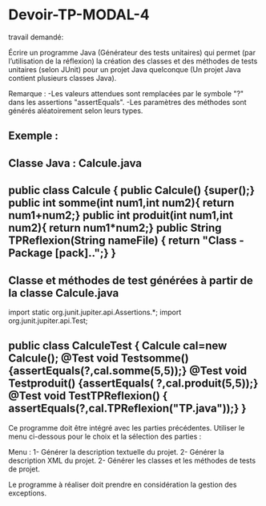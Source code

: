 # Devoir-TP-MODAL-4

travail demandé:

Écrire un programme Java (Générateur des tests unitaires) qui permet (par l’utilisation de la réflexion) la création des classes et des méthodes de tests unitaires (selon JUnit) pour un projet Java quelconque (Un projet Java contient plusieurs classes Java).

Remarque :
-Les valeurs attendues sont remplacées par le symbole "?" dans les assertions "assertEquals".
-Les paramètres des méthodes sont générés aléatoirement selon leurs types.

Exemple :
---------------------------------------------------------------------------------------------------------------------------------------
Classe Java : Calcule.java
---------------------------------------------------------------------------------------------------------------------------------------
public class Calcule {
public Calcule() {super();}
public int somme(int num1,int num2){ return num1+num2;}
public int produit(int num1,int num2){ return num1*num2;}
public String TPReflexion(String nameFile) { return "Class - Package [pack]..";}
}
---------------------------------------------------------------------------------------------------------------------------------------
Classe et méthodes de test générées à partir de la classe Calcule.java
---------------------------------------------------------------------------------------------------------------------------------------
import static org.junit.jupiter.api.Assertions.*;
import org.junit.jupiter.api.Test;

public class CalculeTest {
Calcule cal=new Calcule();
@Test
void Testsomme() {assertEquals(?,cal.somme(5,5));}
@Test
void Testproduit() {assertEquals( ?,cal.produit(5,5));}
@Test
void TestTPReflexion() {
assertEquals(?,cal.TPReflexion("TP.java"));}
}
---------------------------------------------------------------------------------------------------------------------------------------

Ce programme doit être intégré avec les parties précédentes. Utiliser le menu ci-dessous pour le choix et la sélection des parties :

Menu :
1- Générer la description textuelle du projet.
2- Générer la description XML du projet.
2- Générer les classes et les méthodes de tests de projet.

Le programme à réaliser doit prendre en considération la gestion des exceptions. 
